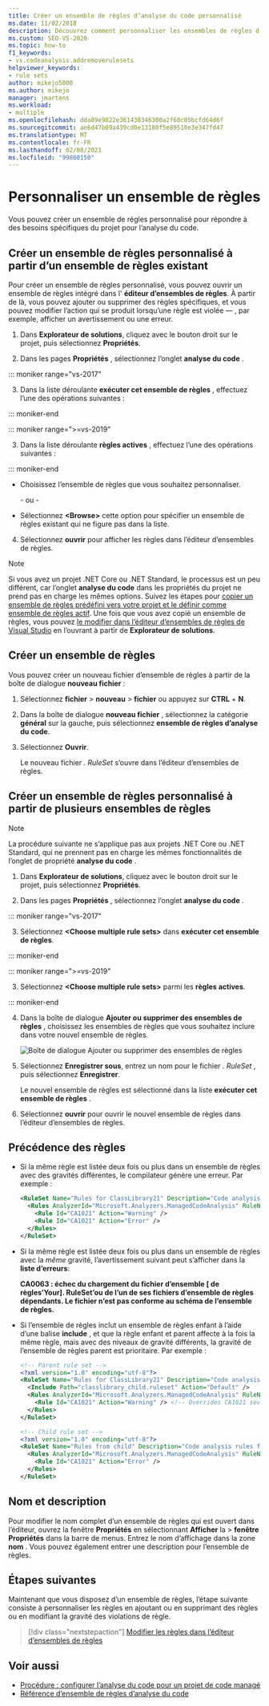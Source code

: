 ```yaml
---
title: Créer un ensemble de règles d’analyse du code personnalisé
ms.date: 11/02/2018
description: Découvrez comment personnaliser les ensembles de règles d’analyse du code dans Visual Studio. Découvrez comment créer de nouveaux jeux à partir de zéro ou de jeux existants. Comprendre la priorité des règles.
ms.custom: SEO-VS-2020
ms.topic: how-to
f1_keywords:
- vs.codeanalysis.addremoverulesets
helpviewer_keywords:
- rule sets
author: mikejo5000
ms.author: mikejo
manager: jmartens
ms.workload:
- multiple
ms.openlocfilehash: dda89e9822e361438346300a2f60c05bcfd64d6f
ms.sourcegitcommit: ae6d47b09a439cd0e13180f5e89510e3e347fd47
ms.translationtype: MT
ms.contentlocale: fr-FR
ms.lasthandoff: 02/08/2021
ms.locfileid: "99860150"
---
```

# <a name="customize-a-rule-set"></a>Personnaliser un ensemble de règles

Vous pouvez créer un ensemble de règles personnalisé pour répondre à des besoins spécifiques du projet pour l’analyse du code.

## <a name="create-a-custom-rule-set-from-an-existing-rule-set"></a>Créer un ensemble de règles personnalisé à partir d’un ensemble de règles existant

Pour créer un ensemble de règles personnalisé, vous pouvez ouvrir un ensemble de règles intégré dans l' **éditeur d’ensembles de règles**. À partir de là, vous pouvez ajouter ou supprimer des règles spécifiques, et vous pouvez modifier l’action qui se produit lorsqu’une règle est violée &mdash; , par exemple, afficher un avertissement ou une erreur.

1. Dans **Explorateur de solutions**, cliquez avec le bouton droit sur le projet, puis sélectionnez **Propriétés**.

2. Dans les pages **Propriétés** , sélectionnez l’onglet **analyse du code** .

::: moniker range="vs-2017"

3. Dans la liste déroulante **exécuter cet ensemble de règles** , effectuez l’une des opérations suivantes :

::: moniker-end

::: moniker range=">=vs-2019"

3. Dans la liste déroulante **règles actives** , effectuez l’une des opérations suivantes :

::: moniker-end

   - Choisissez l’ensemble de règles que vous souhaitez personnaliser.

     \- ou -

   - Sélectionnez **\<Browse>** cette option pour spécifier un ensemble de règles existant qui ne figure pas dans la liste.

4. Sélectionnez **ouvrir** pour afficher les règles dans l’éditeur d’ensembles de règles.

> [!NOTE]
> Si vous avez un projet .NET Core ou .NET Standard, le processus est un peu différent, car l’onglet **analyse du code** dans les propriétés du projet ne prend pas en charge les mêmes options. Suivez les étapes pour [copier un ensemble de règles prédéfini vers votre projet et le définir comme ensemble de règles actif](/dotnet/fundamentals/code-analysis/code-quality-rule-options). Une fois que vous avez copié un ensemble de règles, vous pouvez [le modifier dans l’éditeur d’ensembles de règles de Visual Studio](working-in-the-code-analysis-rule-set-editor.md) en l’ouvrant à partir de **Explorateur de solutions**.

## <a name="create-a-new-rule-set"></a>Créer un ensemble de règles

Vous pouvez créer un nouveau fichier d’ensemble de règles à partir de la boîte de dialogue **nouveau fichier** :

1. Sélectionnez **fichier**  >  **nouveau**  >  **fichier** ou appuyez sur **CTRL** + **N**.

2. Dans la boîte de dialogue **nouveau fichier** , sélectionnez la catégorie **général** sur la gauche, puis sélectionnez **ensemble de règles d’analyse du code**.

3. Sélectionnez **Ouvrir**.

   Le nouveau fichier *. RuleSet* s’ouvre dans l’éditeur d’ensembles de règles.

## <a name="create-a-custom-rule-set-from-multiple-rule-sets"></a>Créer un ensemble de règles personnalisé à partir de plusieurs ensembles de règles

> [!NOTE]
> La procédure suivante ne s’applique pas aux projets .NET Core ou .NET Standard, qui ne prennent pas en charge les mêmes fonctionnalités de l’onglet de propriété **analyse du code** .

1. Dans **Explorateur de solutions**, cliquez avec le bouton droit sur le projet, puis sélectionnez **Propriétés**.

2. Dans les pages **Propriétés** , sélectionnez l’onglet **analyse du code** .

::: moniker range="vs-2017"

3. Sélectionnez **\<Choose multiple rule sets>** dans **exécuter cet ensemble de règles**.

::: moniker-end

::: moniker range=">=vs-2019"

3. Sélectionnez **\<Choose multiple rule sets>** parmi les **règles actives**.

::: moniker-end

4. Dans la boîte de dialogue **Ajouter ou supprimer des ensembles de règles** , choisissez les ensembles de règles que vous souhaitez inclure dans votre nouvel ensemble de règles.

   ![Boîte de dialogue Ajouter ou supprimer des ensembles de règles](media/add-remove-rule-sets.png)

5. Sélectionnez **Enregistrer sous**, entrez un nom pour le fichier *. RuleSet* , puis sélectionnez **Enregistrer**.

   Le nouvel ensemble de règles est sélectionné dans la liste **exécuter cet ensemble de règles** .

6. Sélectionnez **ouvrir** pour ouvrir le nouvel ensemble de règles dans l’éditeur d’ensembles de règles.

## <a name="rule-precedence"></a>Précédence des règles

- Si la même règle est listée deux fois ou plus dans un ensemble de règles avec des gravités différentes, le compilateur génère une erreur. Par exemple :

   ```xml
   <RuleSet Name="Rules for ClassLibrary21" Description="Code analysis rules for ClassLibrary21.csproj." ToolsVersion="15.0">
     <Rules AnalyzerId="Microsoft.Analyzers.ManagedCodeAnalysis" RuleNamespace="Microsoft.Rules.Managed">
       <Rule Id="CA1021" Action="Warning" />
       <Rule Id="CA1021" Action="Error" />
     </Rules>
   </RuleSet>
   ```

- Si la même règle est listée deux fois ou plus dans un ensemble de règles avec la *même* gravité, l’avertissement suivant peut s’afficher dans la **liste d’erreurs**:

   **CA0063 : échec du chargement du fichier d’ensemble \[ de règles’Your]. RuleSet’ou de l’un de ses fichiers d’ensemble de règles dépendants. Le fichier n’est pas conforme au schéma de l’ensemble de règles.**

- Si l’ensemble de règles inclut un ensemble de règles enfant à l’aide d’une balise **include** , et que la règle enfant et parent affecte à la fois la même règle, mais avec des niveaux de gravité différents, la gravité de l’ensemble de règles parent est prioritaire. Par exemple :

   ```xml
   <!-- Parent rule set -->
   <?xml version="1.0" encoding="utf-8"?>
   <RuleSet Name="Rules for ClassLibrary21" Description="Code analysis rules for ClassLibrary21.csproj." ToolsVersion="15.0">
     <Include Path="classlibrary_child.ruleset" Action="Default" />
     <Rules AnalyzerId="Microsoft.Analyzers.ManagedCodeAnalysis" RuleNamespace="Microsoft.Rules.Managed">
       <Rule Id="CA1021" Action="Warning" /> <!-- Overrides CA1021 severity from child rule set -->
     </Rules>
   </RuleSet>

   <!-- Child rule set -->
   <?xml version="1.0" encoding="utf-8"?>
   <RuleSet Name="Rules from child" Description="Code analysis rules from child." ToolsVersion="15.0">
     <Rules AnalyzerId="Microsoft.Analyzers.ManagedCodeAnalysis" RuleNamespace="Microsoft.Rules.Managed">
       <Rule Id="CA1021" Action="Error" />
     </Rules>
   </RuleSet>
   ```

## <a name="name-and-description"></a>Nom et description

Pour modifier le nom complet d’un ensemble de règles qui est ouvert dans l’éditeur, ouvrez la fenêtre **Propriétés** en sélectionnant **Afficher** la  >  **fenêtre Propriétés** dans la barre de menus. Entrez le nom d’affichage dans la zone **nom** . Vous pouvez également entrer une description pour l’ensemble de règles.

## <a name="next-steps"></a>Étapes suivantes

Maintenant que vous disposez d’un ensemble de règles, l’étape suivante consiste à personnaliser les règles en ajoutant ou en supprimant des règles ou en modifiant la gravité des violations de règle.

> [!div class="nextstepaction"]
> [Modifier les règles dans l’éditeur d’ensembles de règles](../code-quality/working-in-the-code-analysis-rule-set-editor.md)

## <a name="see-also"></a>Voir aussi

- [Procédure : configurer l’analyse du code pour un projet de code managé](../code-quality/how-to-configure-code-analysis-for-a-managed-code-project.md)
- [Référence d’ensemble de règles d’analyse du code](../code-quality/rule-set-reference.md)
